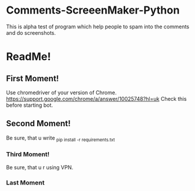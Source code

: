 # Comments-ScreeenMaker-Python
This is alpha test of program which help people to spam into the comments and do screenshots.

# ReadMe!
## First Moment!

Use chromedriver of your version of Chrome. 
https://support.google.com/chrome/a/answer/10025748?hl=uk
Check this before starting bot.

## Second Moment!
Be sure, that u write <sub>pip install -r requirements.txt</sub>

### Third Moment! 
Be sure, that u r using VPN. 

### Last Moment


